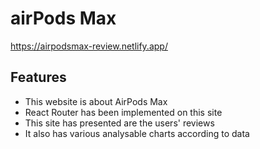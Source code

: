 
# airPods Max

https://airpodsmax-review.netlify.app/

## Features

- This website is about AirPods Max
- React Router has been implemented on this site
- This site has presented are the users' reviews
- It also has various analysable charts according to data

